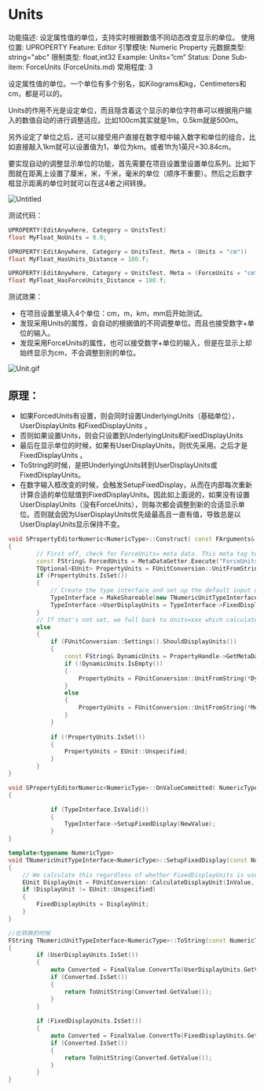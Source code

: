 # Units

功能描述: 设定属性值的单位，支持实时根据数值不同动态改变显示的单位。
使用位置: UPROPERTY
Feature: Editor
引擎模块: Numeric Property
元数据类型: string="abc"
限制类型: float,int32
Example: Units=”cm”
Status: Done
Sub-item: ForceUnits (ForceUnits.md)
常用程度: 3

设定属性值的单位。一个单位有多个别名，如Kilograms和kg，Centimeters和cm，都是可以的。

Units的作用不光是设定单位，而且隐含着这个显示的单位字符串可以根据用户输入的数值自动的进行调整适应。比如100cm其实就是1m，0.5km就是500m。

另外设定了单位之后，还可以接受用户直接在数字框中输入数字和单位的组合，比如直接敲入1km就可以设置值为1，单位为km。或者1ft为1英尺=30.84cm。

要实现自动的调整显示单位的功能，首先需要在项目设置里设置单位系列。比如下图就在距离上设置了厘米，米，千米，毫米的单位（顺序不重要）。然后之后数字框显示距离的单位时就可以在这4者之间转换。

![Untitled](Units/Untitled.png)

测试代码：

```cpp
UPROPERTY(EditAnywhere, Category = UnitsTest)
float MyFloat_NoUnits = 0.0;

UPROPERTY(EditAnywhere, Category = UnitsTest, Meta = (Units = "cm"))
float MyFloat_HasUnits_Distance = 100.f;

UPROPERTY(EditAnywhere, Category = UnitsTest, Meta = (ForceUnits = "cm"))
float MyFloat_HasForceUnits_Distance = 100.f;
```

测试效果：

- 在项目设置里填入4个单位：cm，m，km，mm后开始测试。
- 发现采用Units的属性，会自动的根据值的不同调整单位。而且也接受数字+单位的输入。
- 发现采用ForceUnits的属性，也可以接受数字+单位的输入，但是在显示上却始终显示为cm，不会调整到别的单位。

![Unit.gif](Units/Unit.gif)

## 原理：

- 如果ForcedUnits有设置，则会同时设置UnderlyingUnits（基础单位），UserDisplayUnits 和FixedDisplayUnits 。
- 否则如果设置Units，则会只设置到UnderlyingUnits和FixedDisplayUnits
- 最后在显示单位的时候，如果有UserDisplayUnits，则优先采用。之后才是FixedDisplayUnits 。
- ToString的时候，是把UnderlyingUnits转到UserDisplayUnits或FixedDisplayUnits。
- 在数字输入框改变的时候，会触发SetupFixedDisplay，从而在内部每次重新计算合适的单位赋值到FixedDisplayUnits。因此如上面说的，如果没有设置UserDisplayUnits（没有ForceUnits），则每次都会调整到新的合适显示单位。否则就会因为UserDisplayUnits优先级最高且一直有值，导致总是以UserDisplayUnits显示保持不变。

```cpp
void SPropertyEditorNumeric<NumericType>::Construct( const FArguments& InArgs, const TSharedRef<FPropertyEditor>& InPropertyEditor )
{
		// First off, check for ForceUnits= meta data. This meta tag tells us to interpret, and always display the value in these units. FUnitConversion::Settings().ShouldDisplayUnits does not apply to such properties
		const FString& ForcedUnits = MetaDataGetter.Execute("ForceUnits");
		TOptional<EUnit> PropertyUnits = FUnitConversion::UnitFromString(*ForcedUnits);
		if (PropertyUnits.IsSet())
		{
			// Create the type interface and set up the default input units if they are compatible
			TypeInterface = MakeShareable(new TNumericUnitTypeInterface<NumericType>(PropertyUnits.GetValue()));
			TypeInterface->UserDisplayUnits = TypeInterface->FixedDisplayUnits = PropertyUnits.GetValue();
		}
		// If that's not set, we fall back to Units=xxx which calculates the most appropriate unit to display in
		else
		{
			if (FUnitConversion::Settings().ShouldDisplayUnits())
			{
				const FString& DynamicUnits = PropertyHandle->GetMetaData(TEXT("Units"));
				if (!DynamicUnits.IsEmpty())
				{
					PropertyUnits = FUnitConversion::UnitFromString(*DynamicUnits);
				}
				else
				{
					PropertyUnits = FUnitConversion::UnitFromString(*MetaDataGetter.Execute("Units"));
				}
			}
		
			if (!PropertyUnits.IsSet())
			{
				PropertyUnits = EUnit::Unspecified;
			}
		}
}

void SPropertyEditorNumeric<NumericType>::OnValueCommitted( NumericType NewValue, ETextCommit::Type CommitInfo )
{

			if (TypeInterface.IsValid())
			{
				TypeInterface->SetupFixedDisplay(NewValue);
			}
}

template<typename NumericType>
void TNumericUnitTypeInterface<NumericType>::SetupFixedDisplay(const NumericType& InValue)
{
	// We calculate this regardless of whether FixedDisplayUnits is used, so that the moment it is used, it's correct
	EUnit DisplayUnit = FUnitConversion::CalculateDisplayUnit(InValue, UnderlyingUnits);
	if (DisplayUnit != EUnit::Unspecified)
	{
		FixedDisplayUnits = DisplayUnit;
	}
}

//在转换的时候
FString TNumericUnitTypeInterface<NumericType>::ToString(const NumericType& Value) const
{
		if (UserDisplayUnits.IsSet())
		{
			auto Converted = FinalValue.ConvertTo(UserDisplayUnits.GetValue());
			if (Converted.IsSet())
			{
				return ToUnitString(Converted.GetValue());
			}
		}
		
		if (FixedDisplayUnits.IsSet())
		{
			auto Converted = FinalValue.ConvertTo(FixedDisplayUnits.GetValue());
			if (Converted.IsSet())
			{
				return ToUnitString(Converted.GetValue());
			}
		}
}
	

```